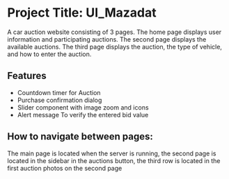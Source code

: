 # Project Title: UI_Mazadat

A car auction website consisting of 3 pages. The home page displays user information and participating auctions. The second page displays the available auctions. The third page displays the auction, the type of vehicle, and how to enter the auction.

## Features
- Countdown timer for Auction 
- Purchase confirmation dialog
- Slider component with image zoom and icons
- Alert message To verify the entered bid value

## How to navigate between pages: 
The main page is located when the server is running, the second page is located in the sidebar in the auctions button, the third row is located in the first auction photos on the second page